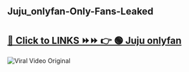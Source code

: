 
 ## Juju_onlyfan-Only-Fans-Leaked

# <h2><a href="https://clipsfans.com/Juju_onlyfan&ref=git">🔗 Click to LINKS ⏩⏩ 👉 🟢 Juju onlyfan </a></h2>

<a href="https://clipsfans.com/Juju_onlyfan&ref=git" rel="nofollow" data-target="animated-image.originalLink"><img src="https://i.ibb.co.com/xMMVF88/686577567.gif" alt="Viral Video Original" style="max-width: 100%; display: inline-block;" data-target="animated-image.originalImage"></a>
